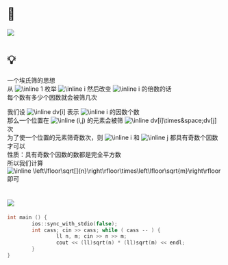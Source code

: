 # 🔗
<a href="https://codeforces.com/gym/102800/attachments"><img src="https://i.loli.net/2021/11/11/vqLZV6SGARBt38T.png"></a>

# 💡
一个埃氏筛的思想  
从  <img src="https://latex.codecogs.com/svg.image?\inline&space;1" title="\inline 1" />  枚举  <img src="https://latex.codecogs.com/svg.image?\inline&space;i" title="\inline i" />  然后改变  <img src="https://latex.codecogs.com/svg.image?\inline&space;i" title="\inline i" />  的倍数的话  
每个数有多少个因数就会被筛几次  
  
我们设  <img src="https://latex.codecogs.com/svg.image?\inline&space;dv[i]" title="\inline dv[i]" /> 表示  <img src="https://latex.codecogs.com/svg.image?\inline&space;i" title="\inline i" /> 的因数个数  
那么一个位置在  <img src="https://latex.codecogs.com/svg.image?\inline&space;(i,j)" title="\inline (i,j)" /> 的元素会被筛  <img src="https://latex.codecogs.com/svg.image?\inline&space;dv[i]\times&space;dv[j]" title="\inline dv[i]\times&space;dv[j]" /> 次  
为了使一个位置的元素筛奇数次，则  <img src="https://latex.codecogs.com/svg.image?\inline&space;i" title="\inline i" /> 和  <img src="https://latex.codecogs.com/svg.image?\inline&space;j" title="\inline j" /> 都具有奇数个因数才可以  
性质：具有奇数个因数的数都是完全平方数  
所以我们计算  <img src="https://latex.codecogs.com/svg.image?\inline&space;\left\lfloor\sqrt[]{n}\right\rfloor\times\left\lfloor\sqrt{m}\right\rfloor" title="\inline \left\lfloor\sqrt[]{n}\right\rfloor\times\left\lfloor\sqrt{m}\right\rfloor" /> 即可

# <img src="https://img-blog.csdnimg.cn/20210713144601841.png" >
```cpp
int main () {
        ios::sync_with_stdio(false);
        int cass; cin >> cass; while ( cass -- ) {
                ll n, m; cin >> n >> m;
                cout << (ll)sqrt(n) * (ll)sqrt(m) << endl;
        }
}
```
